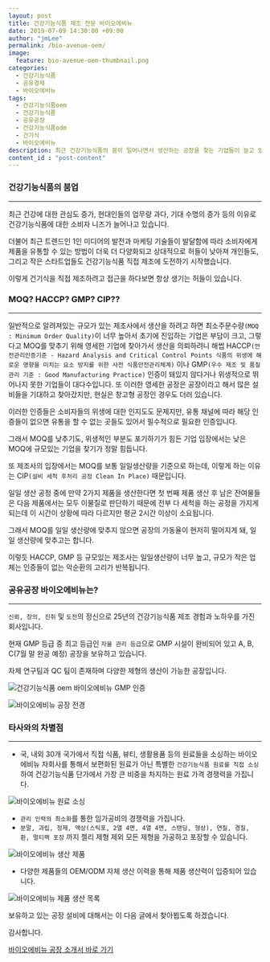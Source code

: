 ```yaml
---
layout: post
title: 건강기능식품 제조 전문 바이오에비뉴
date: 2019-07-09 14:30:00 +09:00
author: "jmLee"
permalink: /bio-avenue-oem/
image:
  feature: bio-avenue-oem-thumbnail.png
categories:
  - 건강기능식품
  - 공유경제
  - 바이오에비뉴
tags:
  - 건강기능식품oem
  - 건강기능식품
  - 공유공장
  - 건강기능식품odm
  - 건기식
  - 바이오에비뉴
description: 최근 건강기능식품의 붐이 일어나면서 생산하는 공장을 찾는 기업들이 늘고 있다. 하지만 높은 최소생산수량(MOQ), 제품의 품질 정도 때문에 제대로된 공장을 찾기는 쉽지가 않다. 최근 건강기능식품 공유 공장을 향해 나아가고 있는 기업을 소개한다.
content_id : "post-content"
---
```


### 건강기능식품의 붐업

---

최근 건강에 대한 관심도 증가, 현대인들의 업무량 과다, 기대 수명의 증가 등의 이유로 건강기능식품에 대한 소비자 니즈가 늘어나고 있습니다.

더불어 최근 트렌드인 1인 미디어의 발전과 마케팅 기술들이 발달함에 따라 소비자에게 제품을 유통할 수 있는 방법이 더욱 더 다양화되고 상대적으로 허들이 낮아져 개인들도, 그리고 작은 스타트업들도 건강기능식품 직접 제조에 도전하기 시작했습니다.

이렇게 건기식을 직접 제조하려고 접근을 하다보면 항상 생기는 허들이 있습니다.

### MOQ? HACCP? GMP? CIP??

---

일반적으로 알려져있는 규모가 있는 제조사에서 생산을 하려고 하면 최소주문수량`(MOQ : Minimum Order Quality)`이 너무 높아서 초기에 진입하는 기업은 부담이 크고, 그렇다고 MOQ를 맞추기 위해 영세한 기업에 찾아가서 생산을 의뢰하려니 해썹 HACCP`(안전관리인증기준 - Hazard Analysis and Critical Control Points 식품의 위생에 해로운 영향을 미치는 요소 방지를 위한 사전 식품안전관리체계)` 이나 GMP`(우수 제조 및 품질관리 기준 : Good Manufacturing Practice)` 인증이 돼있지 않다거나 위생적으로 뛰어나지 못한 기업들이 대다수입니다.
또 이러한 영세한 공장은 공장이라고 해서 많은 설비들을 기대하고 찾아갔지만, 현실은 창고형 공장인 경우도 더러 있습니다.

이러한 인증들은 소비자들의 위생에 대한 인지도도 문제지만, 유통 채널에 따라 해당 인증들이 없으면 유통을 할 수 없는 곳들도 있어서 필수적으로 필요한 인증입니다.

그래서 MOQ를 낮추기도, 위생적인 부분도 포기하기가 힘든 기업 입장에서는 낮은 MOQ에 규모있는 기업을 찾기가 정말 힘듭니다.

또 제조사의 입장에서는 MOQ를 보통 일일생산량을 기준으로 하는데, 이렇게 하는 이유는 CIP`(설비 세척 후처리 공정 Clean In Place)` 때문입니다.

일일 생산 공정 중에 만약 2가지 제품을 생산한다면 첫 번째 제품 생산 후 남은 잔여물들은 다음 제품에서는 모두 이물질로 판단하기 때문에 전부 다 세척을 하는 공정을 가지게 되는데 이 시간이 상황에 따라 다르지만 평균 2시간 이상이 소요됩니다.

그래서 MOQ를 일일 생산량에 맞추지 않으면 공장의 가동율이 현저히 떨어지게 돼, 일일 생산량에 맞추고는 합니다.

이렇듯 HACCP, GMP 등 규모있는 제조사는 일일생산량이 너무 높고, 규모가 작은 업체는 인증들이 없는 악순환의 고리가 반복됩니다.

### 공유공장 바이오에비뉴는?

---

`신뢰, 창의, 진취` 및 `도전`의 정신으로 25년의 건강기능식품 제조 경험과 노하우를 가진 회사입니다.

현재 GMP 등급 중 최고 등급인 `자율 관리 등급`으로 GMP 시설이 완비되어 있고 A, B, C(7월 말 완공 예정) 공장을 보유하고 있습니다.

자체 연구팀과 QC 팀이 존재하며 다양한 제형의 생산이 가능한 공장입니다.

![건강기능식품 oem 바이오에비뉴 GMP 인증](https://lh3.googleusercontent.com/GmZqY0E1-OfMplnvgKQ-iNqT3_APxfwgOWCIJo1UokoAXE448oWKPBq55jSFpt_FEO-ZdoIno4n8CY7Rp-FVokk4bC3LTriNvqEkJpehLayD-rX-svItXhQbafnnffR8qZ7UQBWI8Hx_N4WBZUEXHroOnyW5wO1G1lzzzxS_ddbiiaViM_5yC2IQNKz1DbbE7lEOpdPcvNFCmPebxN780zQGzOPOkOAdxuW7OcKMU0iVOO8fIPFMNxo8th9hSfPu52UuISX9A8TkYJphRL8-Mu3_vK8RW_0bptbT_OIETejHOQpzXCwRz86db9yVwIPF6PN9xHTkEeQaDI9-kATi5ur0TLzwMpVW5jF-fext2yHetMvZmbj1sAiANdePZyaBbFzopEyqox_n6dkToV5FDZf-Ol3918XMTJia8H3FpU5h12-RCzK24OpRwJjE3gSwNWKlsSPsD59_1c6zHTTPQU3X5LRcwyusbMZOv438Su-3YCcpMy22a_P8s9wM_BFMkRBwSVhHudXaHk4Rp_D1pwXf3DaNY4d6HpEoubkpfRD5sTF9yOoVgJ2nLgLLAUwJ1eOYdRJfTs9nKec9bON4zqgbIivnlGG0bBpw2rsOP7SINmbc3jsx8stBtm-OtXlkXy3vjJ1r6VARkscmJDLEuGk2fdzAI0w=w595-h266-no)

![바이오에비뉴 공장 전경](https://lh3.googleusercontent.com/Ra5pa7WtRWsslEQB_j1lOWsg72CH_aTzoq_qYcMInhapveFH8tW1mRoV5XrArTFGno-OmGs9OLNBZfbr0PMpDNVkIsaegXYDzIXQ_5oJW742x8hQTPOSpUGP40ZsmD5hnYpGoZHvJtLjTY9vAkYls4lKilEXsM0JADSeP5TxIKnrdl3I31F_gkRSMe9Hoaygfi42wt8AAGiOBKDwBTps-eZNh4pc6OOda4jZlgcsCDgDo4YyAearaZQ2cTkHWDaThOWXg64ljIltrmQOFXkGVtoWA719hFoPpNJh908wvbYk6mI8UmHyhw0XPdMvmsbEe7iym4iT6L8DToUsXConvO4xBOhcJdIEPEQ0ofE3vkoleaH7zMAy1YsMd1gUNnq9fh4fot_frdSc5Qv0ozLTqG182szV7-EWlqqw1wN_Yb4QH8mLer1aimivW9P3Wji3P7uTBof46gRKfILp67jHrCM3RxGGFI_t2ZIAGwGbAqcSNLcTjBhSuBetBYRVt2TE7x3P2nEXr2gE5WwPuoDDdRLP58fsmmdM653S-3VLpRHOBoKuSC1E9I1RtpacIkq5AlvqYq8Q3KKdlPbCUSoXkhxRBFTqJGYRNMSl6M6uDodcP4dviJpqWQWMfyNk4Ro8QXz_qlz9PJF_oo833h8xT6rUI7hiJ8o=w960-h514-no)

### 타사와의 차별점

------

- 국, 내외 30개 국가에서 직접 식품, 뷰티, 생활용품 등의 원료들을 소싱하는 바이오에비뉴 자회사를 통해서 보편화된 원료가 아닌 특별한 `건강기능식품 원료를 직접 소싱`하여 건강기능식품 단가에서 가장 큰 비중을 차지하는 원료 가격 경쟁력을 가집니다.
  

![바이오에비뉴 원료 소싱](https://lh3.googleusercontent.com/2jx0xImo_xfedRZL0SzoX1NwUTre4Et3pSRk6VOCPyMboTGD0aTola4KFC2OV6EJap2C5bVWuRUFxpDo5lVEgDehpIF1sUDOBB6rbWBFYd8hBjtB-DZUb-fMBwCuYBDs5YZXlXQSnWJe52SRMzGy0xJAe_nbhE9N3JdWAG9XcSUcLwo_giD2ePSqVnbXWv0FKOTarwa64NSyCfmOlrxnkViPQVRV0zMi5DeGJIPz47rDzfaDItI2NZaDv-bz-XXN88HJkxL7fRM3xPRTAogn5j1_FI1R9MiVqRxohSMCgo7FGLE3CMgdmLtpy_-lZx8r_fohaoqXvevj8tD0dh1_9WPdBj5ixGp8l5ensjqvdQiho6a6Bpm6YLuQh6H777QzdOlGFg3pso_tV1ao7sxbqBeoqckhPrs-rxFzkW2qhRfzOvh6jLYBlCkNYA-D1innlvCyKYWe_BmSCO6leQl5hUJRWIq74XQQ_4r6R3vi6LoSvfMpSyL8nOmVDKopt1hnYFCpnJ9PQcuxu_tf5eymuS3jp5NJJFk0WgpMXStmJKiFSfiMkNpZvPsAQGeEmOsH7CAC2i6xHsWJflH4KXeVtoKHpPA8hBiAF3Ad6jHNlylyjkJnqdKbnqeoYgHnFIMRGGrat027Lxyfk5Hyv5YsQvva3Ks6Chc=w946-h458-no)

- `관리 인력의 최소화`를 통한 임가공비의 경쟁력을 가집니다.
- `분말, 과립, 정제, 액상(스틱포, 2열 4면, 4열 4면, 스탠딩, 형상), 연질, 경질, 환, 멀티팩 포장` 까지 젤리 제형 제외 모든 제형을 가공하고 포장할 수 있습니다.

![바이오에비뉴 생산 제품](https://lh3.googleusercontent.com/RmjfIVqJxXgOzLUfoEz_ej0iziVDanMpHClky8EJEziqyWU-cTaVe6y9bl6v6U7dJyLyx5nv1nTJtbVkxwZFBYthr9ohoUyf3PB_2cDIHjEdrnkTFNJNmXqH3CwtIEjK_j3VnkDKqPfs8oucVHfEO5m8ZQ1Q4l9Vvtu2vZEdPObBgi_hdyqnjxEFHNpP0jT_VIEmFRjbfQFprPlRZg67DpYw1jdbBz6Z-I9m1YRbTHOmHaP5GBMxi8oifS5aP1dtQHPINjfHSk7O43Msy1mqy_JOw94L9saTnLC-xuUwqWivZHGD1JtsijGrHG49KMQkgbQVMfNdUYNPbRUIClmun1jB6GtIRhtNtnmD6fNDb-Zmctkq3-7bxV0c0mqLar0bAPHzZ6JAqsBbF3tu5dKwX9A_-eJaMbH9RCFmffyWnkrVKra-SQ9yclQXjapwXBgy_v69cR4ERCK1mtid5HlI4L4RE4LtOqcTIa_AlYZ5Ciyd6Stj8As9ax5A1sqHD-8ntUyhgrcY15LHYQmx07RiSTn2GztX5Sxig3P96RGiuoberTvE1XIEOxFqeCEocQpt_3fxJ-tyNVQv6gOfyq75LfrEYdFW6qHKoKm2aRIWYTlS0mXL6j-aBJHu_gOqlv51SJqsdqvcrrp6u2Ig0Gy3PeLXQteoNhc=w1250-h937-no)

- 다양한 제품들의 OEM/ODM 자체 생산 이력을 통해 제품 생산력이 입증되어 있습니다.

![바이오에비뉴 제품 생산 목록](https://lh3.googleusercontent.com/GB1zgwrvDjWWVdzNjvxYA3bWfeSRz4B8t9BBhg33Qf6hTfiFjBhcprsuCJOe4yna17jrMmeer7n2g4boAwTZBQSwI--SF4DwfQV54yNuazQIy59FUEeiNxCLC2FlNnhdMmTsDCz6cmiHM4LnMVEoYYEG9o-NxASehuJNHGX9H4UJvi9YMSfcnJd_WPlICf2n-lvkVKjzGShw-MOeMAx_wNkl7CLbAqfHGN6ut0-xoAdBvdSFZxXvIzwb7FEWuaiVCVVtTkaYiQrW6f7OCvEZ6FF9xryE7JJCcIkngi239X-h4P5Uqnn3uw-sKKVeQ-dxaLwzrecsfjCvkdJHIE4h19SBrbT2KzAOjP7bx9SKre7aE1GYI4EtTfIV3wVeWdHwK79_BaXelC9zbE9mnuhNaYg0f8H-Dzy5YM8r6eFHyTgkvWBva4GG0k6yej_9XKn7CRg0NwXAyFy2C4gNE2Av9aKp_lfIg5SjUokHLj6fm2F8kHlinlsnyQ62L6apDb64OPPt7Dtff308whAziGK5IdS0mtXXrIasTPdTvpO7wTEpAbS3tjOlX_6Y-jhihWvqPxClNhs5p5D4WW-3uC2NSBQqkFdwpZ3XCXeK-zfFBQynrOJpnbAFRZgIPzU0Zfh2-vzX-oPebrUDcEng66eNnPTmuaKFZao=w1064-h589-no)

보유하고 있는 공장 설비에 대해서는 이 다음 글에서 찾아뵙도록 하겠습니다.

감사합니다.



[바이오에비뉴 공장 소개서 바로 가기](http://bit.ly/oem-pr)